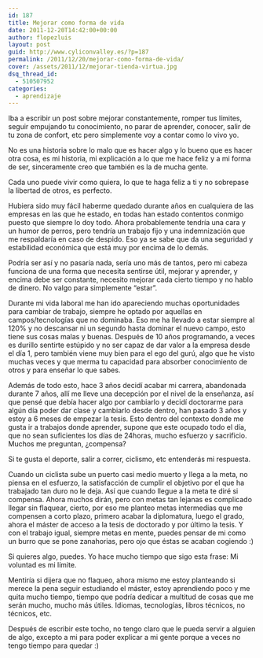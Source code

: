 ```yaml
---
id: 187
title: Mejorar como forma de vida
date: 2011-12-20T14:42:00+00:00
author: flopezluis
layout: post
guid: http://www.cyliconvalley.es/?p=187
permalink: /2011/12/20/mejorar-como-forma-de-vida/
cover: /assets/2011/12/mejorar-tienda-virtua.jpg
dsq_thread_id:
  - 510507952
categories:
  - aprendizaje
---
```

Iba a escribir un post sobre mejorar constantemente, romper tus límites, seguir empujando tu conocimiento, no parar de aprender, conocer, salir de tu zona de confort, etc pero simplemente voy a contar como lo vivo yo.

No es una historia sobre lo malo que es hacer algo y lo bueno que es hacer otra cosa, es mi historia, mi explicación a lo que me hace feliz y a mi forma de ser, sinceramente creo que también es la de mucha gente.

Cada uno puede vivir como quiera, lo que te haga feliz a ti y no sobrepase la libertad de otros, es perfecto.

Hubiera sido muy fácil haberme quedado durante años en cualquiera de las empresas en las que he estado, en todas han estado contentos conmigo puesto que siempre lo doy todo. Ahora probablemente tendría una cara y un humor de perros, pero tendría un trabajo fijo y una indemnización que me respaldaría en caso de despido. Eso ya se sabe que da una seguridad y estabilidad económica que está muy por encima de lo demás.

Podría ser así y no pasaría nada, sería uno más de tantos, pero mi cabeza funciona de una forma que necesita sentirse útil, mejorar y aprender, y encima debe ser constante, necesito mejorar cada cierto tiempo y no hablo de dinero. No valgo para simplemente &#8220;estar&#8221;.

Durante mi vida laboral me han ido apareciendo muchas oportunidades para cambiar de trabajo, siempre he optado por aquellas en campos/tecnologías que no dominaba. Eso me ha llevado a estar siempre al 120% y no descansar ni un segundo hasta dominar el nuevo campo, esto tiene sus cosas malas y buenas. Después de 10 años programando, a veces es durillo sentirte estúpido y no ser capaz de dar valor a la empresa desde el día 1, pero también viene muy bien para el ego del gurú, algo que he visto muchas veces y que merma tu capacidad para absorber conocimiento de otros y para enseñar lo que sabes.

Además de todo esto, hace 3 años decidí acabar mi carrera, abandonada durante 7 años, allí me lleve una decepción por el nivel de la enseñanza, así que pensé que debía hacer algo por cambiarlo y decidí doctorarme para algún día poder dar clase y cambiarlo desde dentro, han pasado 3 años y estoy a 6 meses de empezar la tesis. Esto dentro del contexto donde me gusta ir a trabajos donde aprender, supone que este ocupado todo el día, que no sean suficientes los días de 24horas, mucho esfuerzo y sacrificio. Muchos me preguntan, ¿compensa?

Si te gusta el deporte, salir a correr, ciclismo, etc entenderás mi respuesta.

Cuando un ciclista sube un puerto casi medio muerto y llega a la meta, no piensa en el esfuerzo, la satisfacción de cumplir el objetivo por el que ha trabajado tan duro no le deja. Así que cuando llegue a la meta te diré si compensa. Ahora muchos dirán, pero con metas tan lejanas es complicado llegar sin flaquear, cierto, por eso me planteo metas intermedias que me compensen a corto plazo, primero acabar la diplomatura, luego el grado, ahora el máster de acceso a la tesis de doctorado y por último la tesis. Y con el trabajo igual, siempre metas en mente, puedes pensar de mi como un burro que se pone zanahorias, pero ojo que éstas se acaban cogiendo :)

Si quieres algo, puedes. Yo hace mucho tiempo que sigo esta frase: Mi voluntad es mi límite.

Mentiría si dijera que no flaqueo, ahora mismo me estoy planteando si merece la pena seguir estudiando el máster, estoy aprendiendo poco y me quita mucho tiempo, tiempo que podría dedicar a multitud de cosas que me serán mucho, mucho más útiles. Idiomas, tecnologías, libros técnicos, no técnicos, etc.

Después de escribir este tocho, no tengo claro que le pueda servir a alguien de algo, excepto a mi para poder explicar a mi gente porque a veces no tengo tiempo para quedar :)